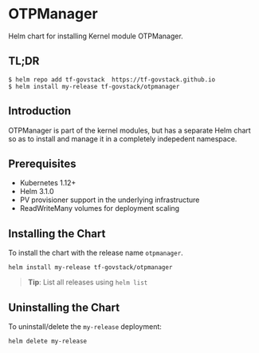 # OTPManager

Helm chart for installing Kernel module OTPManager.

## TL;DR

```console
$ helm repo add tf-govstack  https://tf-govstack.github.io
$ helm install my-release tf-govstack/otpmanager
```

## Introduction

OTPManager is  part of the kernel modules, but has a separate Helm chart so as to install and manage it in a completely indepedent namespace.

## Prerequisites

- Kubernetes 1.12+
- Helm 3.1.0
- PV provisioner support in the underlying infrastructure
- ReadWriteMany volumes for deployment scaling

## Installing the Chart

To install the chart with the release name `otpmanager`.

```console
helm install my-release tf-govstack/otpmanager
```

> **Tip**: List all releases using `helm list`

## Uninstalling the Chart

To uninstall/delete the `my-release` deployment:

```console
helm delete my-release
```

